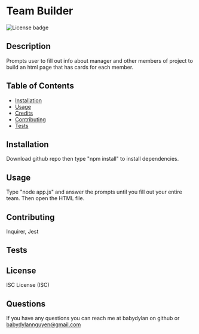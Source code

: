 # Team Builder

<img src="https://img.shields.io/badge/License-ISC-blue.svg" alt="License badge">

## Description 
Prompts user to fill out info about manager and other members of project to build an html page that has cards for each member.

## Table of Contents

* [Installation](#installation)
* [Usage](#usage)
* [Credits](#credits)
* [Contributing](#contributing)
* [Tests](#tests)

## Installation
Download github repo then type "npm install" to install dependencies. 

## Usage
Type "node app.js" and answer the prompts until you fill out your entire team. Then open the HTML file.

## Contributing
Inquirer, Jest

## Tests


## License
ISC License (ISC)

## Questions
If you have any questions you can reach me at babydylan on github or babydylannguyen@gmail.com
